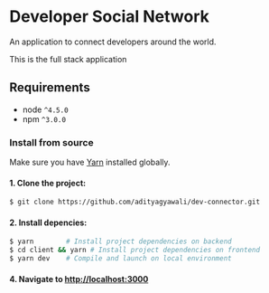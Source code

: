# Developer Social Network
An application to connect developers around the world.

This is the full stack application

## Requirements

- node `^4.5.0`
- npm `^3.0.0`

### Install from source

Make sure you have [Yarn](https://yarnpkg.com/en/docs/install) installed globally.

#### 1. Clone the project:

```bash
$ git clone https://github.com/adityagyawali/dev-connector.git
```

#### 2. Install depencies:

```bash
$ yarn        # Install project dependencies on backend
$ cd client && yarn # Install project dependencies on frontend
$ yarn dev    # Compile and launch on local environment
```

#### 4. Navigate to [http://localhost:3000](http://localhost:3000)

